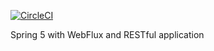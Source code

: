 [![CircleCI](https://circleci.com/gh/sgolikRepo/spring5-webflux-rest/tree/master.svg?style=svg)](https://circleci.com/gh/sgolikRepo/spring5-webflux-rest/tree/master)

Spring 5 with WebFlux and RESTful application